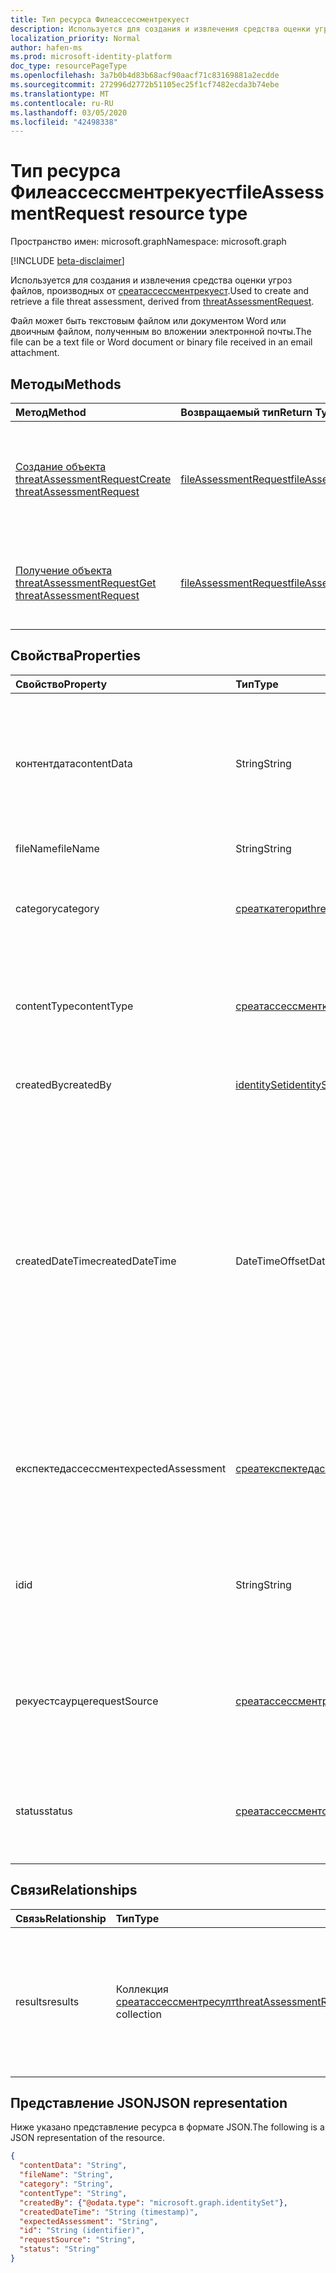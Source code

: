 ```yaml
---
title: Тип ресурса Филеассессментрекуест
description: Используется для создания и извлечения средства оценки угроз для файлов.
localization_priority: Normal
author: hafen-ms
ms.prod: microsoft-identity-platform
doc_type: resourcePageType
ms.openlocfilehash: 3a7b0b4d83b68acf90aacf71c83169881a2ecdde
ms.sourcegitcommit: 272996d2772b51105ec25f1cf7482ecda3b74ebe
ms.translationtype: MT
ms.contentlocale: ru-RU
ms.lasthandoff: 03/05/2020
ms.locfileid: "42498338"
---
```

# <a name="fileassessmentrequest-resource-type"></a><span data-ttu-id="1987b-103">Тип ресурса Филеассессментрекуест</span><span class="sxs-lookup"><span data-stu-id="1987b-103">fileAssessmentRequest resource type</span></span>

<span data-ttu-id="1987b-104">Пространство имен: microsoft.graph</span><span class="sxs-lookup"><span data-stu-id="1987b-104">Namespace: microsoft.graph</span></span>

[!INCLUDE [beta-disclaimer](../../includes/beta-disclaimer.md)]

<span data-ttu-id="1987b-105">Используется для создания и извлечения средства оценки угроз файлов, производных от [среатассессментрекуест](threatAssessmentRequest.md).</span><span class="sxs-lookup"><span data-stu-id="1987b-105">Used to create and retrieve a file threat assessment, derived from [threatAssessmentRequest](threatAssessmentRequest.md).</span></span>

<span data-ttu-id="1987b-106">Файл может быть текстовым файлом или документом Word или двоичным файлом, полученным во вложении электронной почты.</span><span class="sxs-lookup"><span data-stu-id="1987b-106">The file can be a text file or Word document or binary file received in an email attachment.</span></span>

## <a name="methods"></a><span data-ttu-id="1987b-107">Методы</span><span class="sxs-lookup"><span data-stu-id="1987b-107">Methods</span></span>

| <span data-ttu-id="1987b-108">Метод</span><span class="sxs-lookup"><span data-stu-id="1987b-108">Method</span></span>       | <span data-ttu-id="1987b-109">Возвращаемый тип</span><span class="sxs-lookup"><span data-stu-id="1987b-109">Return Type</span></span> | <span data-ttu-id="1987b-110">Описание</span><span class="sxs-lookup"><span data-stu-id="1987b-110">Description</span></span> |
|:-------------|:------------|:------------|
| [<span data-ttu-id="1987b-111">Создание объекта threatAssessmentRequest</span><span class="sxs-lookup"><span data-stu-id="1987b-111">Create threatAssessmentRequest</span></span>](../api/informationprotection-post-threatassessmentrequests.md) | [<span data-ttu-id="1987b-112">fileAssessmentRequest</span><span class="sxs-lookup"><span data-stu-id="1987b-112">fileAssessmentRequest</span></span>](fileAssessmentRequest.md) | <span data-ttu-id="1987b-113">Создание нового запроса на оценку файла путем отправки объекта **филеассессментрекуест** .</span><span class="sxs-lookup"><span data-stu-id="1987b-113">Create a new file assessment request by posting a **fileAssessmentRequest** object.</span></span> |
| [<span data-ttu-id="1987b-114">Получение объекта threatAssessmentRequest</span><span class="sxs-lookup"><span data-stu-id="1987b-114">Get threatAssessmentRequest</span></span>](../api/threatassessmentrequest-get.md) | [<span data-ttu-id="1987b-115">fileAssessmentRequest</span><span class="sxs-lookup"><span data-stu-id="1987b-115">fileAssessmentRequest</span></span>](fileassessmentrequest.md) | <span data-ttu-id="1987b-116">Чтение свойств и связей объекта **филеассессментрекуест** .</span><span class="sxs-lookup"><span data-stu-id="1987b-116">Read the properties and relationships of a **fileAssessmentRequest** object.</span></span> |

## <a name="properties"></a><span data-ttu-id="1987b-117">Свойства</span><span class="sxs-lookup"><span data-stu-id="1987b-117">Properties</span></span>

| <span data-ttu-id="1987b-118">Свойство</span><span class="sxs-lookup"><span data-stu-id="1987b-118">Property</span></span>     | <span data-ttu-id="1987b-119">Тип</span><span class="sxs-lookup"><span data-stu-id="1987b-119">Type</span></span>        | <span data-ttu-id="1987b-120">Описание</span><span class="sxs-lookup"><span data-stu-id="1987b-120">Description</span></span> |
|:-------------|:------------|:------------|
|<span data-ttu-id="1987b-121">контентдата</span><span class="sxs-lookup"><span data-stu-id="1987b-121">contentData</span></span>|<span data-ttu-id="1987b-122">String</span><span class="sxs-lookup"><span data-stu-id="1987b-122">String</span></span>|<span data-ttu-id="1987b-123">Содержимое файла в кодировке Base64.</span><span class="sxs-lookup"><span data-stu-id="1987b-123">Base64 encoded file content.</span></span> <span data-ttu-id="1987b-124">Не удается вернуть содержимое файла, так как оно не хранится.</span><span class="sxs-lookup"><span data-stu-id="1987b-124">The file content cannot fetch back because it isn't stored.</span></span>|
|<span data-ttu-id="1987b-125">fileName</span><span class="sxs-lookup"><span data-stu-id="1987b-125">fileName</span></span>|<span data-ttu-id="1987b-126">String</span><span class="sxs-lookup"><span data-stu-id="1987b-126">String</span></span>|<span data-ttu-id="1987b-127">Имя файла.</span><span class="sxs-lookup"><span data-stu-id="1987b-127">The file name.</span></span>|
|<span data-ttu-id="1987b-128">category</span><span class="sxs-lookup"><span data-stu-id="1987b-128">category</span></span>|[<span data-ttu-id="1987b-129">среаткатегори</span><span class="sxs-lookup"><span data-stu-id="1987b-129">threatCategory</span></span>](enums.md#threatcategory-values)|<span data-ttu-id="1987b-130">Категория угроз.</span><span class="sxs-lookup"><span data-stu-id="1987b-130">The threat category.</span></span> <span data-ttu-id="1987b-131">Возможные значения: `spam`, `phishing`, `malware`.</span><span class="sxs-lookup"><span data-stu-id="1987b-131">Possible values are: `spam`, `phishing`, `malware`.</span></span>|
|<span data-ttu-id="1987b-132">contentType</span><span class="sxs-lookup"><span data-stu-id="1987b-132">contentType</span></span>|[<span data-ttu-id="1987b-133">среатассессментконтенттипе</span><span class="sxs-lookup"><span data-stu-id="1987b-133">threatAssessmentContentType</span></span>](enums.md#threatassessmentcontenttype-values)|<span data-ttu-id="1987b-134">Тип контента для оценки угроз.</span><span class="sxs-lookup"><span data-stu-id="1987b-134">The content type of threat assessment.</span></span> <span data-ttu-id="1987b-135">Возможные значения: `mail`, `url`, `file`.</span><span class="sxs-lookup"><span data-stu-id="1987b-135">Possible values are: `mail`, `url`, `file`.</span></span>|
|<span data-ttu-id="1987b-136">createdBy</span><span class="sxs-lookup"><span data-stu-id="1987b-136">createdBy</span></span>|[<span data-ttu-id="1987b-137">identitySet</span><span class="sxs-lookup"><span data-stu-id="1987b-137">identitySet</span></span>](identityset.md)|<span data-ttu-id="1987b-138">Создатель запроса на оценку угроз.</span><span class="sxs-lookup"><span data-stu-id="1987b-138">The threat assessment request creator.</span></span>|
|<span data-ttu-id="1987b-139">createdDateTime</span><span class="sxs-lookup"><span data-stu-id="1987b-139">createdDateTime</span></span>|<span data-ttu-id="1987b-140">DateTimeOffset</span><span class="sxs-lookup"><span data-stu-id="1987b-140">DateTimeOffset</span></span>|<span data-ttu-id="1987b-141">Тип Timestamp представляет сведения о времени и дате с использованием формата ISO 8601 (всегда применяется формат UTC).</span><span class="sxs-lookup"><span data-stu-id="1987b-141">The Timestamp type represents date and time information using ISO 8601 format and is always in UTC time.</span></span> <span data-ttu-id="1987b-142">Например, значение полуночи 1 января 2014 г. в формате UTC выглядит так: `'2014-01-01T00:00:00Z'`.</span><span class="sxs-lookup"><span data-stu-id="1987b-142">For example, midnight UTC on Jan 1, 2014 would look like this: `'2014-01-01T00:00:00Z'`.</span></span>|
|<span data-ttu-id="1987b-143">експектедассессмент</span><span class="sxs-lookup"><span data-stu-id="1987b-143">expectedAssessment</span></span>|[<span data-ttu-id="1987b-144">среатекспектедассессмент</span><span class="sxs-lookup"><span data-stu-id="1987b-144">threatExpectedAssessment</span></span>](enums.md#threatexpectedassessment-values)|<span data-ttu-id="1987b-145">Ожидаемая Оценка от отправителя.</span><span class="sxs-lookup"><span data-stu-id="1987b-145">The expected assessment from submitter.</span></span> <span data-ttu-id="1987b-146">Возможные значения: `block`, `unblock`.</span><span class="sxs-lookup"><span data-stu-id="1987b-146">Possible values are: `block`, `unblock`.</span></span>|
|<span data-ttu-id="1987b-147">id</span><span class="sxs-lookup"><span data-stu-id="1987b-147">id</span></span>|<span data-ttu-id="1987b-148">String</span><span class="sxs-lookup"><span data-stu-id="1987b-148">String</span></span>|<span data-ttu-id="1987b-149">Идентификатор запроса оценки угроз — это глобальный уникальный идентификатор (GUID).</span><span class="sxs-lookup"><span data-stu-id="1987b-149">The threat assessment request ID is a globally unique identifier (GUID).</span></span>|
|<span data-ttu-id="1987b-150">рекуестсаурце</span><span class="sxs-lookup"><span data-stu-id="1987b-150">requestSource</span></span>|[<span data-ttu-id="1987b-151">среатассессментрекуестсаурце</span><span class="sxs-lookup"><span data-stu-id="1987b-151">threatAssessmentRequestSource</span></span>](enums.md#threatassessmentrequestsource-values)|<span data-ttu-id="1987b-152">Источник запроса на оценку угроз.</span><span class="sxs-lookup"><span data-stu-id="1987b-152">The source of threat assessment request.</span></span> <span data-ttu-id="1987b-153">Возможные значения: `user`, `administrator`.</span><span class="sxs-lookup"><span data-stu-id="1987b-153">Possible values are: `user`, `administrator`.</span></span>|
|<span data-ttu-id="1987b-154">status</span><span class="sxs-lookup"><span data-stu-id="1987b-154">status</span></span>|[<span data-ttu-id="1987b-155">среатассессментстатус</span><span class="sxs-lookup"><span data-stu-id="1987b-155">threatAssessmentStatus</span></span>](enums.md#threatassessmentstatus-values)|<span data-ttu-id="1987b-156">Состояние процесса оценки.</span><span class="sxs-lookup"><span data-stu-id="1987b-156">The assessment process status.</span></span> <span data-ttu-id="1987b-157">Возможные значения: `pending`, `completed`.</span><span class="sxs-lookup"><span data-stu-id="1987b-157">Possible values are: `pending`, `completed`.</span></span>|

## <a name="relationships"></a><span data-ttu-id="1987b-158">Связи</span><span class="sxs-lookup"><span data-stu-id="1987b-158">Relationships</span></span>

| <span data-ttu-id="1987b-159">Связь</span><span class="sxs-lookup"><span data-stu-id="1987b-159">Relationship</span></span> | <span data-ttu-id="1987b-160">Тип</span><span class="sxs-lookup"><span data-stu-id="1987b-160">Type</span></span>        | <span data-ttu-id="1987b-161">Описание</span><span class="sxs-lookup"><span data-stu-id="1987b-161">Description</span></span> |
|:-------------|:------------|:------------|
|<span data-ttu-id="1987b-162">results</span><span class="sxs-lookup"><span data-stu-id="1987b-162">results</span></span>|<span data-ttu-id="1987b-163">Коллекция [среатассессментресулт](threatassessmentresult.md)</span><span class="sxs-lookup"><span data-stu-id="1987b-163">[threatAssessmentResult](threatassessmentresult.md) collection</span></span>|<span data-ttu-id="1987b-164">Коллекция результатов оценки угроз.</span><span class="sxs-lookup"><span data-stu-id="1987b-164">A collection of threat assessment results.</span></span> <span data-ttu-id="1987b-165">Только для чтения.</span><span class="sxs-lookup"><span data-stu-id="1987b-165">Read-only.</span></span> <span data-ttu-id="1987b-166">По умолчанию объект `GET /threatAssessmentRequests/{id}` a не возвращает это свойство, пока не `$expand` применено к нему.</span><span class="sxs-lookup"><span data-stu-id="1987b-166">By default, a `GET /threatAssessmentRequests/{id}` does not return this property unless you apply `$expand` on it.</span></span>|

## <a name="json-representation"></a><span data-ttu-id="1987b-167">Представление JSON</span><span class="sxs-lookup"><span data-stu-id="1987b-167">JSON representation</span></span>

<span data-ttu-id="1987b-168">Ниже указано представление ресурса в формате JSON.</span><span class="sxs-lookup"><span data-stu-id="1987b-168">The following is a JSON representation of the resource.</span></span>

<!-- {
  "blockType": "resource",
  "optionalProperties": [

  ],
  "@odata.type": "microsoft.graph.fileAssessmentRequest",
  "baseType": "",
  "keyProperty": "id"
}-->

```json
{
  "contentData": "String",
  "fileName": "String",
  "category": "String",
  "contentType": "String",
  "createdBy": {"@odata.type": "microsoft.graph.identitySet"},
  "createdDateTime": "String (timestamp)",
  "expectedAssessment": "String",
  "id": "String (identifier)",
  "requestSource": "String",
  "status": "String"
}
```

<!-- uuid: 16cd6b66-4b1a-43a1-adaf-3a886856ed98
2019-02-04 14:57:30 UTC -->
<!-- {
  "type": "#page.annotation",
  "description": "fileAssessmentRequest resource",
  "keywords": "",
  "section": "documentation",
  "tocPath": ""
}-->
